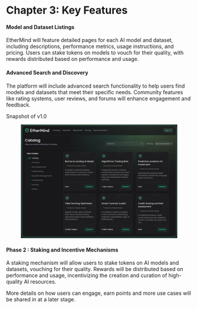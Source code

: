 # Chapter 3: Key Features

#### Model and Dataset Listings

EtherMind will feature detailed pages for each AI model and dataset, including descriptions, performance metrics, usage instructions, and pricing. Users can stake tokens on models to vouch for their quality, with rewards distributed based on performance and usage.

#### Advanced Search and Discovery

The platform will include advanced search functionality to help users find models and datasets that meet their specific needs. Community features like rating systems, user reviews, and forums will enhance engagement and feedback.

Snapshot of v1.0

<figure><img src=".gitbook/assets/image.png" alt=""><figcaption></figcaption></figure>

#### Phase 2 : Staking and Incentive Mechanisms

A staking mechanism will allow users to stake tokens on AI models and datasets, vouching for their quality. Rewards will be distributed based on performance and usage, incentivizing the creation and curation of high-quality AI resources.

More details on how users can engage, earn points and more use cases will be shared in at a later stage.&#x20;
